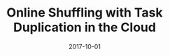 ---
title: "Online Shuffling with Task Duplication in the Cloud"
authors:
- Qimeng Zhang
- Song Guo

date: "2017-10-01"
doi: ""

# Publication type.
# 1 = Conference paper; 2 = Journal article;
# 3 = Preprint Paper; 4 = Report; 5 = Book; 6 = Book section;
# 7 = Thesis; 8 = Patent
publication_types: ["2"]

# Publication name and optional abbreviated publication name.
publication: "*ZTE Communications*"
#publication_short: "TPDS"

url_pdf: http://tech-en.zte.com.cn/EN/10.3969/j.issn.1673-5188.2017.04.005
# url_code: ''
# url_dataset: ''
# url_poster: ''
# url_project: ''
# url_slides: ''
# url_video: ''

---